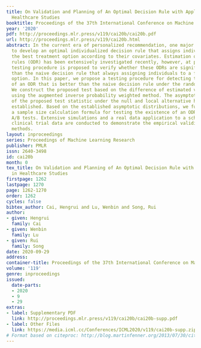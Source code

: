 ```yaml
---
title: On Validation and Planning of An Optimal Decision Rule with Application in
  Healthcare Studies
booktitle: Proceedings of the 37th International Conference on Machine Learning
year: '2020'
pdf: http://proceedings.mlr.press/v119/cai20b/cai20b.pdf
url: http://proceedings.mlr.press/v119/cai20b.html
abstract: In the current era of personalized recommendation, one major interest is
  to develop an optimal individualized decision rule that assigns individuals with
  the best treatment option according to their covariates. Estimation of optimal decision
  rules (ODR) has been extensively investigated recently, however, at present, no
  testing procedure is proposed to verify whether these ODRs are significantly better
  than the naive decision rule that always assigning individuals to a fixed treatment
  option. In this paper, we propose a testing procedure for detecting the existence
  of an ODR that is better than the naive decision rule under the randomized trials.
  We construct the proposed test based on the difference of estimated value functions
  using the augmented inverse probability weighted method. The asymptotic distributions
  of the proposed test statistic under the null and local alternative hypotheses are
  established. Based on the established asymptotic distributions, we further develop
  a sample size calculation formula for testing the existence of an ODR in designing
  A/B tests. Extensive simulations and a real data application to a schizophrenia
  clinical trial data are conducted to demonstrate the empirical validity of the proposed
  methods.
layout: inproceedings
series: Proceedings of Machine Learning Research
publisher: PMLR
issn: 2640-3498
id: cai20b
month: 0
tex_title: On Validation and Planning of An Optimal Decision Rule with Application
  in Healthcare Studies
firstpage: 1262
lastpage: 1270
page: 1262-1270
order: 1262
cycles: false
bibtex_author: Cai, Hengrui and Lu, Wenbin and Song, Rui
author:
- given: Hengrui
  family: Cai
- given: Wenbin
  family: Lu
- given: Rui
  family: Song
date: 2020-09-29
address: 
container-title: Proceedings of the 37th International Conference on Machine Learning
volume: '119'
genre: inproceedings
issued:
  date-parts:
  - 2020
  - 9
  - 29
extras:
- label: Supplementary PDF
  link: http://proceedings.mlr.press/v119/cai20b/cai20b-supp.pdf
- label: Other Files
  link: https://media.icml.cc/Conferences/ICML2020/v119/cai20b-supp.zip
# Format based on citeproc: http://blog.martinfenner.org/2013/07/30/citeproc-yaml-for-bibliographies/
---
```

